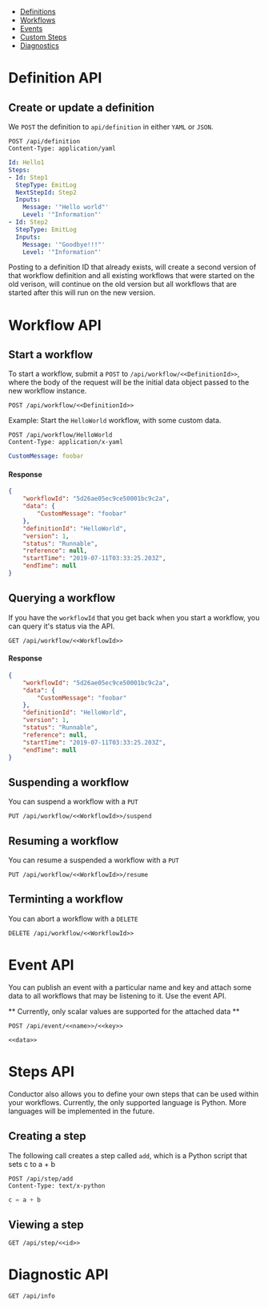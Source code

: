 

* [Definitions](#definition-api)
* [Workflows](#workflow-api)
* [Events](#event-api)
* [Custom Steps](#steps-api)
* [Diagnostics](#diagnostic-api)

# Definition API

## Create or update a definition

We `POST` the definition to `api/definition` in either `YAML` or `JSON`.

```http
POST /api/definition
Content-Type: application/yaml
```
```yml
Id: Hello1
Steps:
- Id: Step1
  StepType: EmitLog
  NextStepId: Step2
  Inputs:
    Message: '"Hello world"'
    Level: '"Information"'
- Id: Step2
  StepType: EmitLog
  Inputs:
    Message: '"Goodbye!!!"'
    Level: '"Information"'
```

Posting to a definition ID that already exists, will create a second version of that workflow definition and all existing workflows that were started on the old verison, will continue on the old version but all workflows that are started after this will run on the new version.


# Workflow API

## Start a workflow

To start a workflow, submit a `POST` to `/api/workflow/<<DefinitionId>>`, where the body of the request will be the initial data object passed to the new workflow instance.

```
POST /api/workflow/<<DefinitionId>>

```
Example: Start the `HelloWorld` workflow, with some custom data.
```
POST /api/workflow/HelloWorld
Content-Type: application/x-yaml
```
```yaml
CustomMessage: foobar
```

#### Response

```json
{
    "workflowId": "5d26ae05ec9ce50001bc9c2a",
    "data": {
        "CustomMessage": "foobar"
    },
    "definitionId": "HelloWorld",
    "version": 1,
    "status": "Runnable",
    "reference": null,
    "startTime": "2019-07-11T03:33:25.203Z",
    "endTime": null
}
```

## Querying a workflow

If you have the `workflowId` that you get back when you start a workflow, you can query it's status via the API.

```
GET /api/workflow/<<WorkflowId>>
```

#### Response

```json
{
    "workflowId": "5d26ae05ec9ce50001bc9c2a",
    "data": {
        "CustomMessage": "foobar"
    },
    "definitionId": "HelloWorld",
    "version": 1,
    "status": "Runnable",
    "reference": null,
    "startTime": "2019-07-11T03:33:25.203Z",
    "endTime": null
}
```

## Suspending a workflow

You can suspend a workflow with a `PUT`

```
PUT /api/workflow/<<WorkflowId>>/suspend
```


## Resuming a workflow

You can resume a suspended a workflow with a `PUT`

```
PUT /api/workflow/<<WorkflowId>>/resume
```

## Terminting a workflow

You can abort a workflow with a `DELETE`

```
DELETE /api/workflow/<<WorkflowId>>
```


# Event API

You can publish an event with a particular name and key and attach some data to all workflows that may be listening to it.  Use the event API.

** Currently, only scalar values are supported for the attached data **

```
POST /api/event/<<name>>/<<key>>
```
```
<<data>>
```


# Steps API

Conductor also allows you to define your own steps that can be used within your workflows.  Currently, the only supported language is Python.  More languages will be implemented in the future.

## Creating a step

The following call creates a step called `add`, which is a Python script that sets c to a + b
```
POST /api/step/add
Content-Type: text/x-python
```
```python
c = a + b
```

## Viewing a step

```
GET /api/step/<<id>>
```


# Diagnostic API

```
GET /api/info
```
